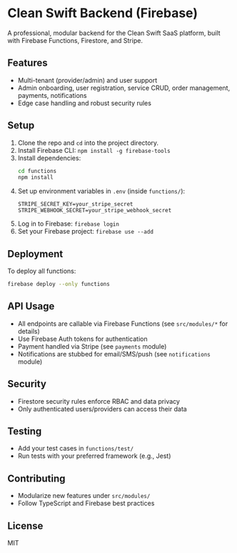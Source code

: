 # Clean Swift Backend (Firebase)

A professional, modular backend for the Clean Swift SaaS platform, built with Firebase Functions, Firestore, and Stripe.

## Features

- Multi-tenant (provider/admin) and user support
- Admin onboarding, user registration, service CRUD, order management, payments, notifications
- Edge case handling and robust security rules

## Setup

1. Clone the repo and `cd` into the project directory.
2. Install Firebase CLI: `npm install -g firebase-tools`
3. Install dependencies:
   ```bash
   cd functions
   npm install
   ```
4. Set up environment variables in `.env` (inside `functions/`):
   ```env
   STRIPE_SECRET_KEY=your_stripe_secret
   STRIPE_WEBHOOK_SECRET=your_stripe_webhook_secret
   ```
5. Log in to Firebase: `firebase login`
6. Set your Firebase project: `firebase use --add`

## Deployment

To deploy all functions:

```bash
firebase deploy --only functions
```

## API Usage

- All endpoints are callable via Firebase Functions (see `src/modules/*` for details)
- Use Firebase Auth tokens for authentication
- Payment handled via Stripe (see `payments` module)
- Notifications are stubbed for email/SMS/push (see `notifications` module)

## Security

- Firestore security rules enforce RBAC and data privacy
- Only authenticated users/providers can access their data

## Testing

- Add your test cases in `functions/test/`
- Run tests with your preferred framework (e.g., Jest)

## Contributing

- Modularize new features under `src/modules/`
- Follow TypeScript and Firebase best practices

## License

MIT
